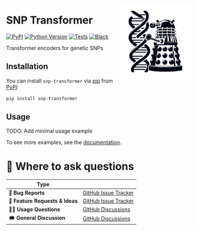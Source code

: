<a href="https://github.com/KennethEnevoldsen/snp-transformer"><img src="https://github.com/KennethEnevoldsen/snp-transformer/blob/main/docs/_static/icon.png?raw=true" width="200" align="right"/></a>


# SNP Transformer

[![PyPI](https://img.shields.io/pypi/v/snp-transformer.svg)][pypi status]
[![Python Version](https://img.shields.io/pypi/pyversions/snp-transformer)][pypi status]
[![Tests](https://github.com/KennethEnevoldsen/snp-transformer/actions/workflows/tests.yml/badge.svg)][tests]
[![Black](https://img.shields.io/badge/code%20style-black-000000.svg)][black]

[pypi status]: https://pypi.org/project/snp-transformer/
[documentation]: https://KennethEnevoldsen.github.io/snp-transformer/
[tests]: https://github.com/KennethEnevoldsen/snp-transformer/actions?workflow=Tests
[black]: https://github.com/psf/black


<!-- start short-description -->

Transformer encoders for genetic SNPs

<!-- end short-description -->

## Installation

You can install `snp-transformer` via [pip] from [PyPI]:

```bash
pip install snp-transformer
```

[pip]: https://pip.pypa.io/en/stable/installing/
[PyPI]: https://pypi.org/project/snp-transformer/

## Usage

TODO: Add minimal usage example

To see more examples, see the [documentation].



# 💬 Where to ask questions

| Type                           |                        |
| ------------------------------ | ---------------------- |
| 🚨 **Bug Reports**              | [GitHub Issue Tracker] |
| 🎁 **Feature Requests & Ideas** | [GitHub Issue Tracker] |
| 👩‍💻 **Usage Questions**          | [GitHub Discussions]   |
| 🗯 **General Discussion**       | [GitHub Discussions]   |

[Documentation]: https://KennethEnevoldsen.github.io/snp-transformer/index.html
[Installation]: https://KennethEnevoldsen.github.io/snp-transformer/installation.html
[Tutorials]: https://KennethEnevoldsen.github.io/snp-transformer/tutorials.html
[API Reference]: https://KennethEnevoldsen.github.io/snp-transformer/references.html
[FAQ]: https://KennethEnevoldsen.github.io/snp-transformer/faq.html
[github issue tracker]: https://github.com/KennethEnevoldsen/snp-transformer/issues
[github discussions]: https://github.com/KennethEnevoldsen/snp-transformer/discussions


